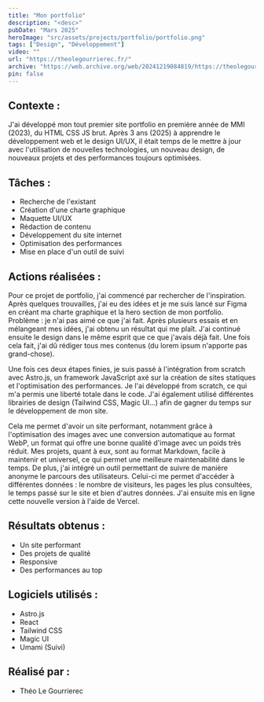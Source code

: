 ```yaml
---
title: "Mon portfolio"
description: "<desc>"
pubDate: "Mars 2025"
heroImage: "src/assets/projects/portfolio/portfolio.png"
tags: ["Design", "Développement"]
video: ""
url: "https://theolegourrierec.fr/"
archive: "https://web.archive.org/web/20241219084819/https://theolegourrierec.fr/"
pin: false
---
```


## Contexte :
J'ai développé mon tout premier site portfolio en première année de MMI (2023), du HTML CSS JS brut. Après 3 ans (2025) à apprendre le développement web et le design UI/UX, il était temps de le mettre à jour avec l'utilisation de nouvelles technologies, un nouveau design, de nouveaux projets et des performances toujours optimisées.

## Tâches :
- Recherche de l'existant  
- Création d'une charte graphique  
- Maquette UI/UX  
- Rédaction de contenu  
- Développement du site internet  
- Optimisation des performances  
- Mise en place d'un outil de suivi  

## Actions réalisées :  
Pour ce projet de portfolio, j'ai commencé par rechercher de l'inspiration. Après quelques trouvailles, j'ai eu des idées et je me suis lancé sur Figma en créant ma charte graphique et la hero section de mon portfolio. Problème : je n'ai pas aimé ce que j'ai fait. Après plusieurs essais et en mélangeant mes idées, j'ai obtenu un résultat qui me plaît. J'ai continué ensuite le design dans le même esprit que ce que j'avais déjà fait. Une fois cela fait, j'ai dû rédiger tous mes contenus (du lorem ipsum n'apporte pas grand-chose).  

Une fois ces deux étapes finies, je suis passé à l'intégration from scratch avec Astro.js, un framework JavaScript axé sur la création de sites statiques et l'optimisation des performances. Je l'ai développé from scratch, ce qui m'a permis une liberté totale dans le code. J'ai également utilisé différentes librairies de design (Tailwind CSS, Magic UI…) afin de gagner du temps sur le développement de mon site.  

Cela me permet d'avoir un site performant, notamment grâce à l'optimisation des images avec une conversion automatique au format WebP, un format qui offre une bonne qualité d'image avec un poids très réduit. Mes projets, quant à eux, sont au format Markdown, facile à maintenir et universel, ce qui permet une meilleure maintenabilité dans le temps. De plus, j'ai intégré un outil permettant de suivre de manière anonyme le parcours des utilisateurs. Celui-ci me permet d'accéder à différentes données : le nombre de visiteurs, les pages les plus consultées, le temps passé sur le site et bien d'autres données. J'ai ensuite mis en ligne cette nouvelle version à l'aide de Vercel.

## Résultats obtenus :  
- Un site performant  
- Des projets de qualité  
- Responsive  
- Des performances au top  

## Logiciels utilisés :  
- Astro.js  
- React  
- Tailwind CSS  
- Magic UI  
- Umami (Suivi)  

## Réalisé par :  
- Théo Le Gourrierec  
